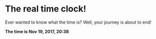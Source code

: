 # The real time clock!

Ever wanted to know what the time is? Well, your journey is about to end!

**The time is Nov 19, 2017, 20:38**